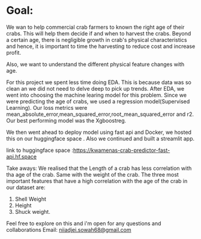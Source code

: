# Goal: 
We wan to help  commercial crab farmers to known the right age of their  crabs. This will help  them decide if and when to harvest the crabs. Beyond a certain age, there is negligible growth in crab's physical characteristics and hence, it is important to time the harvesting to reduce cost and increase profit. 

Also, we want to understand the different physical feature changes with age.

For this project we spent less time doing EDA. This is because data was so clean an we did not need to delve deep to pick up trends.
After EDA, we went into choosing the machine learing model for this problem.
Since we were predicting the age of crabs, we used a regression model(Supervised Learning).
Our loss metrics were mean_absolute_error,mean_squared_error,root_mean_squared_error	and r2.
Our best performing model was the Xgboostreg.

We then went ahead to deploy model using fast api and Docker, we hosted this on our huggingface  space .
Also we continued and built a streamlit app.

link to huggingface space :https://kwamenas-crab-predictor-fast-api.hf.space

Take aways: We realised that the Length of a crab has less correlation with tha age of the crab.
Same with the weight of the crab.
The three most important features that have a high correlation with the age of the crab in our dataset are:
1. Shell Weight
2. Height
3. Shuck weight.

Feel free to explore on this and i'm open for any questions and collaborations
Email: niiadjei.sowah68@gmail.com
